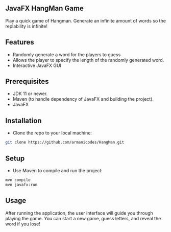 ## JavaFX HangMan Game
Play a quick game of Hangman. Generate an infinite amount of words so the replability is infinite! 

## Features
- Randomly generate a word for the players to guess
- Allows the player to specify the length of the randomly generated word.
- Interactive JavaFX GUI

## Prerequisites
- JDK 11 or newer.
- Maven (to handle dependency of JavaFX and building the project).
- JavaFX

## Installation
- Clone the repo to your local machine:
```sh
git clone https://github.com/armanicodes/HangMan.git
```
## Setup
- Use Maven to compile and run the project:
```sh
mvn compile
mvn javafx:run
```
## Usage
After running the application, the user interface will guide you through playing the game.
You can start a new game, guess letters, and reveal the word if you lose!

